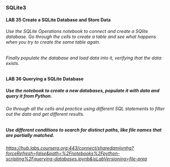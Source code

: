 ### SQLite3
#### LAB 35 Create a SQLite Database and Store Data
###### Use the SQLite Operations notebook to connect and create a SQlite database. Go through the cells to create a table and see what happens when you try to create the same table again.

###### Finally populate the database and load data into it, verifying that the data exists.

#### LAB 36  Querying a SQLite Database
##### Use the notebook to create a new databases, populate it with data and query it from Python.
###### Go through all the cells and practice using different SQL statements to filter out the data and get different results.
##### Use different conditions to search for distinct paths, like file names that are partially matched.
###### https://hub.labs.coursera.org:443/connect/sharedqmijvnhg?forceRefresh=false&path=%2Fnotebooks%2Fpython-scripting%2Fquerying-databases.ipynb&isLabVersioning=file-prep
